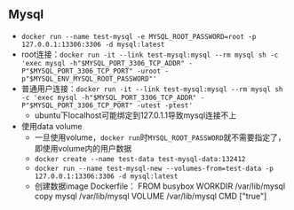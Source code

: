 ## Mysql
- `docker run --name test-mysql -e MYSQL_ROOT_PASSWORD=root -p 127.0.0.1:13306:3306 -d mysql:latest`
- root连接：`docker run -it --link test-mysql:mysql --rm mysql sh -c 'exec mysql -h"$MYSQL_PORT_3306_TCP_ADDR" -P"$MYSQL_PORT_3306_TCP_PORT" -uroot -p"$MYSQL_ENV_MYSQL_ROOT_PASSWORD"'`
- 普通用户连接：`docker run -it --link test-mysql:mysql --rm mysql sh -c 'exec mysql -h"$MYSQL_PORT_3306_TCP_ADDR" -P"$MYSQL_PORT_3306_TCP_PORT" -utest -ptest'`
    - ubuntu下localhost可能绑定到127.0.1.1导致mysql连接不上
- 使用data volume
    - 一旦使用volume，`docker run`时`MYSQL_ROOT_PASSWORD`就不需要指定了，即使用volume内的用户数据
    - `docker create --name test-data test-mysql-data:132412`
    - `docker run --name test-mysql-new --volumes-from=test-data -p 127.0.0.1:13306:3306 -d mysql:latest`
    - 创建数据image Dockerfile：
        FROM busybox
        WORKDIR /var/lib/mysql
        copy mysql /var/lib/mysql
        VOLUME /var/lib/mysql
        CMD ["true"]
